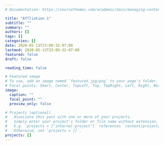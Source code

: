 ```yaml
---
# Documentation: https://sourcethemes.com/academic/docs/managing-content/

title: "Affliation 1"
subtitle: ""
summary: ""
authors: []
tags: []
categories: []
date: 2020-05-13T23:09:32-07:00
lastmod: 2020-05-13T23:09:32-07:00
featured: false
draft: false

reading_time: false

# Featured image
# To use, add an image named `featured.jpg/png` to your page's folder.
# Focal points: Smart, Center, TopLeft, Top, TopRight, Left, Right, BottomLeft, Bottom, BottomRight.
image:
  caption: ""
  focal_point: ""
  preview_only: false

# Projects (optional).
#   Associate this post with one or more of your projects.
#   Simply enter your project's folder or file name without extension.
#   E.g. `projects = ["internal-project"]` references `content/project/deep-learning/index.md`.
#   Otherwise, set `projects = []`.
projects: []
---
```

